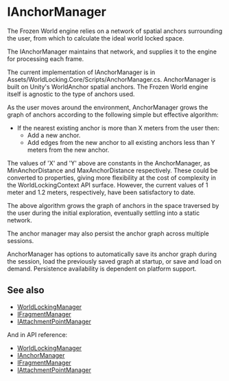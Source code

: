 # IAnchorManager

The Frozen World engine relies on a network of spatial anchors surrounding the user, from which to calculate the ideal world locked space.

The IAnchorManager maintains that network, and supplies it to the engine for processing each frame.

The current implementation of IAnchorManager is in Assets/WorldLocking.Core/Scripts/AnchorManager.cs. AnchorManager is built on Unity's WorldAnchor spatial anchors. The Frozen World engine itself is agnostic to the type of anchors used.

As the user moves around the environment, AnchorManager grows the graph of anchors according to the following simple but effective algorithm:

* If the nearest existing anchor is more than X meters from the user then:
  * Add a new anchor.
  * Add edges from the new anchor to all existing anchors less than Y meters from the new anchor.

The values of 'X' and 'Y' above are constants in the AnchorManager, as MinAnchorDistance and MaxAnchorDistance respectively. These could be converted to properties, giving more flexibility at the cost of complexity in the WorldLockingContext API surface. However, the current values of 1 meter and 1.2 meters, respectively, have been satisfactory to date.

The above algorithm grows the graph of anchors in the space traversed by the user during the initial exploration, eventually settling into a static network.

The anchor manager may also persist the anchor graph across multiple sessions. 

AnchorManager has options to automatically save its anchor graph during the session, load the previously saved graph at startup, or save and load on demand. Persistence availability is dependent on platform support.

## See also

* [WorldLockingManager](WorldLockingManager.md)
* [IFragmentManager](IFragmentManager.md)
* [IAttachmentPointManager](IAttachmentPointManager.md)

And in API reference:

* [WorldLockingManager](xref:Microsoft.MixedReality.WorldLocking.Core.WorldLockingManager)
* [IAnchorManager](xref:Microsoft.MixedReality.WorldLocking.Core.IAnchorManager)
* [IFragmentManager](xref:Microsoft.MixedReality.WorldLocking.Core.IFragmentManager)
* [IAttachmentPointManager](xref:Microsoft.MixedReality.WorldLocking.Core.IAttachmentPointManager)